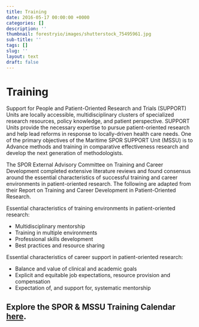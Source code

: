 ```yaml
---
title: Training
date: 2016-05-17 00:00:00 +0000
categories: []
description: ''
thumbnail: forestryio/images/shutterstock_75495961.jpg
sub-title: ''
tags: []
slug: ''
layout: text
draft: false
---
```

# Training

Support for People and Patient-Oriented Research and Trials (SUPPORT) Units are locally accessible, multidisciplinary clusters of specialized research resources, policy knowledge, and patient perspective. SUPPORT Units provide the necessary expertise to pursue patient-oriented research and help lead reforms in response to locally-driven health care needs. One of the primary objectives of the Maritime SPOR SUPPORT Unit (MSSU) is to Advance methods and training in comparative effectiveness research and develop the next generation of methodologists.

The SPOR External Advisory Committee on Training and Career Development completed extensive literature reviews and found consensus around the essential characteristics of successful training and career environments in patient-oriented research. The following are adapted from their Report on Training and Career Development in Patient-Oriented Research.

Essential characteristics of training environments in patient-oriented research:

* Multidisciplinary mentorship
* Training in multiple environments
* Professional skills development
* Best practices and resource sharing

Essential characteristics of career support in patient-oriented research:

* Balance and value of clinical and academic goals
* Explicit and equitable job expectations, resource provision and compensation
* Expectation of, and support for, systematic mentorship

## Explore the SPOR &amp; MSSU Training Calendar [here](http://www.spor-maritime-srap.ca/mssu-events).